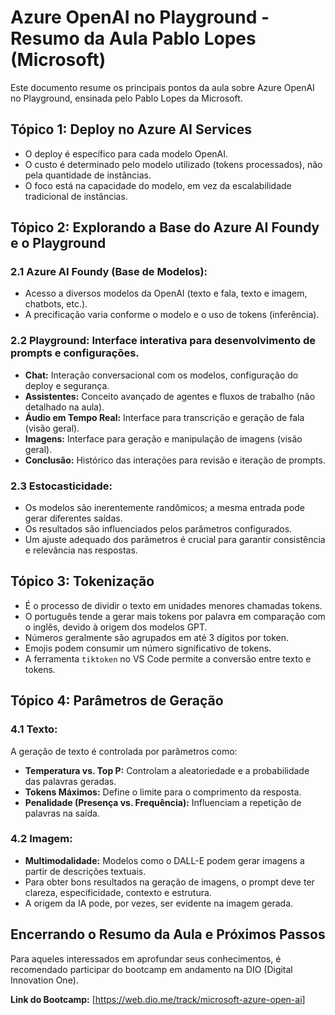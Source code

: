 # Azure OpenAI no Playground - Resumo da Aula Pablo Lopes (Microsoft)

Este documento resume os principais pontos da aula sobre Azure OpenAI no Playground, ensinada pelo Pablo Lopes da Microsoft.

## Tópico 1: Deploy no Azure AI Services

* O deploy é específico para cada modelo OpenAI.
* O custo é determinado pelo modelo utilizado (tokens processados), não pela quantidade de instâncias.
* O foco está na capacidade do modelo, em vez da escalabilidade tradicional de instâncias.

## Tópico 2: Explorando a Base do Azure AI Foundy e o Playground

### 2.1 Azure AI Foundy (Base de Modelos):

* Acesso a diversos modelos da OpenAI (texto e fala, texto e imagem, chatbots, etc.).
* A precificação varia conforme o modelo e o uso de tokens (inferência).

### 2.2 Playground: Interface interativa para desenvolvimento de prompts e configurações.

* **Chat:** Interação conversacional com os modelos, configuração do deploy e segurança.
* **Assistentes:** Conceito avançado de agentes e fluxos de trabalho (não detalhado na aula).
* **Áudio em Tempo Real:** Interface para transcrição e geração de fala (visão geral).
* **Imagens:** Interface para geração e manipulação de imagens (visão geral).
* **Conclusão:** Histórico das interações para revisão e iteração de prompts.

### 2.3 Estocasticidade:

* Os modelos são inerentemente randômicos; a mesma entrada pode gerar diferentes saídas.
* Os resultados são influenciados pelos parâmetros configurados.
* Um ajuste adequado dos parâmetros é crucial para garantir consistência e relevância nas respostas.

## Tópico 3: Tokenização

* É o processo de dividir o texto em unidades menores chamadas tokens.
* O português tende a gerar mais tokens por palavra em comparação com o inglês, devido à origem dos modelos GPT.
* Números geralmente são agrupados em até 3 dígitos por token.
* Emojis podem consumir um número significativo de tokens.
* A ferramenta `tiktoken` no VS Code permite a conversão entre texto e tokens.

## Tópico 4: Parâmetros de Geração

### 4.1 Texto:

A geração de texto é controlada por parâmetros como:

* **Temperatura vs. Top P:** Controlam a aleatoriedade e a probabilidade das palavras geradas.
* **Tokens Máximos:** Define o limite para o comprimento da resposta.
* **Penalidade (Presença vs. Frequência):** Influenciam a repetição de palavras na saída.

### 4.2 Imagem:

* **Multimodalidade:** Modelos como o DALL-E podem gerar imagens a partir de descrições textuais.
* Para obter bons resultados na geração de imagens, o prompt deve ter clareza, especificidade, contexto e estrutura.
* A origem da IA pode, por vezes, ser evidente na imagem gerada.

## Encerrando o Resumo da Aula e Próximos Passos

Para aqueles interessados em aprofundar seus conhecimentos, é recomendado participar do bootcamp em andamento na DIO (Digital Innovation One).

**Link do Bootcamp:** [https://web.dio.me/track/microsoft-azure-open-ai]
